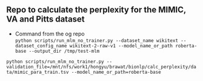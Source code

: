 ## Repo to calculate the perplexity for the MIMIC, VA and Pitts dataset 

- Command from the og repo  
`python scripts/run_mlm_no_trainer.py --dataset_name wikitext --dataset_config_name wikitext-2-raw-v1 --model_name_or_path roberta-base --output_dir /tmp/test-mlm`


`python scripts/run_mlm_no_trainer.py --validation_file=/mnt/nfs/work1/hongyu/brawat/bionlp/calc_perplexity/data/mimic_para_train.tsv --model_name_or_path=roberta-base`
